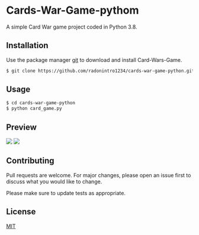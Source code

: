 # Cards-War-Game-pythom

A simple Card War game project coded in Python 3.8.

## Installation

Use the package manager [git](https://git-scm.com/) to download and install Card-Wars-Game.

```bash
$ git clone https://github.com/radonintro1234/cards-war-game-python.git
```

## Usage

```bash
$ cd cards-war-game-python
$ python card_game.py 
```

## Preview

<img src="https://raw.githubusercontent.com/radonintro1234/cards-war-game-python/master/ScreenShots/1.png">
<img src="https://raw.githubusercontent.com/radonintro1234/cards-war-game-python/master/ScreenShots/2.png">

## Contributing
Pull requests are welcome. For major changes, please open an issue first to discuss what you would like to change.

Please make sure to update tests as appropriate.

## License
[MIT](https://choosealicense.com/licenses/mit/)
